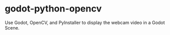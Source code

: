 # godot-python-opencv
Use Godot, OpenCV, and PyInstaller to display the webcam video in a Godot Scene.

